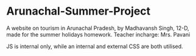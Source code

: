 # Arunachal-Summer-Project
A website on tourism in Arunachal Pradesh, by Madhavansh Singh, 12-D, made for the summer holidays homework.
Teacher incharge: Mrs. Pavani

JS is internal only, while an internal and external CSS are both utilised.
